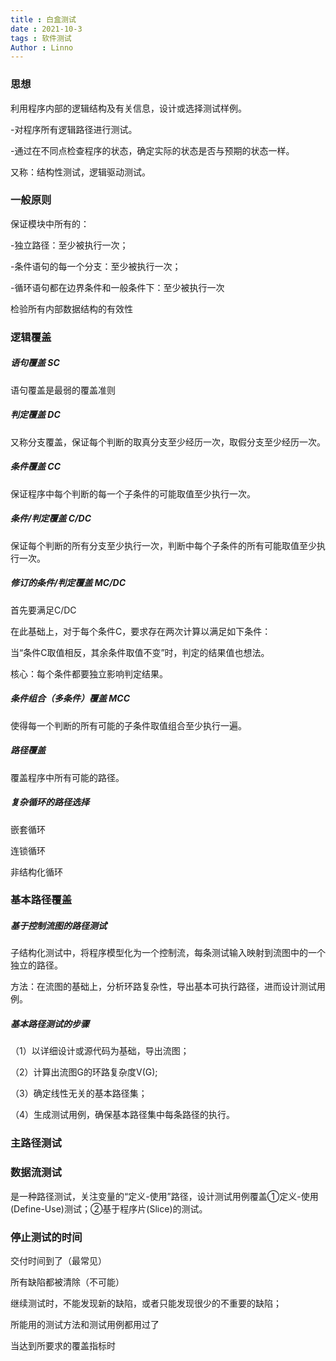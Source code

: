 ```yaml
---
title : 白盒测试
date : 2021-10-3
tags : 软件测试
Author : Linno
---
```




### 思想

利用程序内部的逻辑结构及有关信息，设计或选择测试样例。

-对程序所有逻辑路径进行测试。

-通过在不同点检查程序的状态，确定实际的状态是否与预期的状态一样。

又称：结构性测试，逻辑驱动测试。



### 一般原则

保证模块中所有的：

-独立路径：至少被执行一次；

-条件语句的每一个分支：至少被执行一次；

-循环语句都在边界条件和一般条件下：至少被执行一次

检验所有内部数据结构的有效性



### 逻辑覆盖

##### 语句覆盖  SC

语句覆盖是最弱的覆盖准则

##### 判定覆盖  DC

又称分支覆盖，保证每个判断的取真分支至少经历一次，取假分支至少经历一次。

##### 条件覆盖  CC

保证程序中每个判断的每一个子条件的可能取值至少执行一次。

##### 条件/判定覆盖  C/DC

保证每个判断的所有分支至少执行一次，判断中每个子条件的所有可能取值至少执行一次。

##### 修订的条件/判定覆盖  MC/DC

首先要满足C/DC

在此基础上，对于每个条件C，要求存在两次计算以满足如下条件：

当“条件C取值相反，其余条件取值不变”时，判定的结果值也想法。

核心：每个条件都要独立影响判定结果。

##### 条件组合（多条件）覆盖  MCC

使得每一个判断的所有可能的子条件取值组合至少执行一遍。

##### 路径覆盖

覆盖程序中所有可能的路径。



##### 复杂循环的路径选择

嵌套循环

连锁循环

非结构化循环



### 基本路径覆盖

##### 基于控制流图的路径测试

子结构化测试中，将程序模型化为一个控制流，每条测试输入映射到流图中的一个独立的路径。

方法：在流图的基础上，分析环路复杂性，导出基本可执行路径，进而设计测试用例。

##### 基本路径测试的步骤

（1）以详细设计或源代码为基础，导出流图；

（2）计算出流图G的环路复杂度V(G);

（3）确定线性无关的基本路径集；

（4）生成测试用例，确保基本路径集中每条路径的执行。



### 主路径测试



### 数据流测试

是一种路径测试，关注变量的“定义-使用”路径，设计测试用例覆盖①定义-使用(Define-Use)测试；②基于程序片(Slice)的测试。



### 停止测试的时间

交付时间到了（最常见）

所有缺陷都被清除（不可能）

继续测试时，不能发现新的缺陷，或者只能发现很少的不重要的缺陷；

所能用的测试方法和测试用例都用过了

当达到所要求的覆盖指标时

